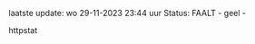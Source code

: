 laatste update: 
wo 29-11-2023 23:44   uur 
Status: FAALT - geel - 
<div class="service Y">httpstat</div>
